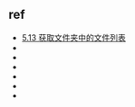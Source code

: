










## ref
* [5.13 获取文件夹中的文件列表](https://python3-cookbook.readthedocs.io/zh_CN/latest/c05/p13_get_directory_listing.html)
* []()
* []()
* []()
* []()
* []()
* []()

